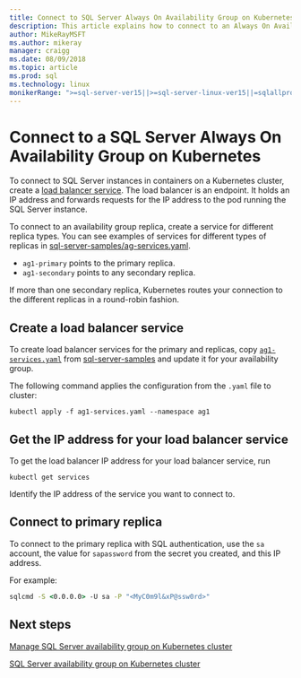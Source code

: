 ```yaml
---
title: Connect to SQL Server Always On Availability Group on Kubernetes cluster
description: This article explains how to connect to an Always On Availability Group
author: MikeRayMSFT
ms.author: mikeray
manager: craigg
ms.date: 08/09/2018
ms.topic: article
ms.prod: sql
ms.technology: linux
monikerRange: ">=sql-server-ver15||>=sql-server-linux-ver15||=sqlallproducts-allversions"
---
```


# Connect to a SQL Server Always On Availability Group on Kubernetes

To connect to SQL Server instances in containers on a Kubernetes cluster, create a [load balancer service](https://kubernetes.io/docs/concepts/services-networking/service/#loadbalancer). The load balancer is an endpoint. It holds an IP address and forwards requests for the IP address to the pod running the SQL Server instance.

To connect to an availability group replica, create a service for different replica types. You can see examples of services for different types of replicas in [sql-server-samples/ag-services.yaml](https://github.com/Microsoft/sql-server-samples/tree/master/samples/features/high%20availability/Kubernetes/sample-manifest-files).

* `ag1-primary` points to the primary replica.
* `ag1-secondary` points to any secondary replica.

If more than one secondary replica, Kubernetes routes your connection to the different replicas in a round-robin fashion.

## Create a load balancer service

To create load balancer services for the primary and replicas, copy [`ag1-services.yaml`](https://github.com/Microsoft/sql-server-samples/blob/master/samples/features/high%20availability/Kubernetes/sample-manifest-files/ag-services.yaml) from [sql-server-samples](https://github.com/Microsoft/sql-server-samples/blob/master/samples/features/high%20availability/Kubernetes/sample-manifest-file) and update it for your availability group.

The following command applies the configuration from the `.yaml` file to cluster:

```kubectl
kubectl apply -f ag1-services.yaml --namespace ag1
```

## Get the IP address for your load balancer service

To get the load balancer IP address for your load balancer service, run

```kubectl
kubectl get services
```

Identify the IP address of the service you want to connect to.

## Connect to primary replica

To connect to the primary replica with SQL authentication, use the `sa` account, the value for `sapassword` from the secret you created, and this IP address.

For example:

```cmd
sqlcmd -S <0.0.0.0> -U sa -P "<MyC0m9l&xP@ssw0rd>"
```

## Next steps

[Manage SQL Server availability group on Kubernetes cluster](sql-server-linux-kubernetes-manage.md)

[SQL Server availability group on Kubernetes cluster](sql-server-ag-kubernetes.md)
